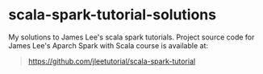 # scala-spark-tutorial-solutions

My solutions to James Lee's scala spark tutorials. Project source code for James Lee's Aparch Spark with Scala course is available at:
  > https://github.com/jleetutorial/scala-spark-tutorial

